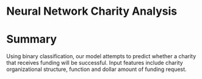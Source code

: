 # Neural Network Charity Analysis

# Summary
Using binary classification, our model attempts to predict whether a charity that receives funding will be successful. Input features include charity organizational structure, function and dollar amount of funding request.
